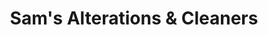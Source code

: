 ---
title: "Sam's Alterations & Cleaners"
url: /campbell/sams-alterations-und-cleaners/
shop: Schneiderei
---